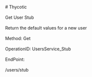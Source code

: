 <br>#     Thycotic</br>
<br>Get User Stub</br>
<br>Return the default values for a new user</br>
<br>Method: Get</br>
<br>OperationID: UsersService_Stub</br>
<br>EndPoint:</br>
<br>/users/stub</br>
